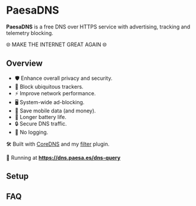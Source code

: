# PaesaDNS

**PaesaDNS** is a free DNS over HTTPS service with advertising, tracking and telemetry blocking.

🌐 MAKE THE INTERNET GREAT AGAIN 🌐

## Overview

- 🛡️ Enhance overall privacy and security.
- 👀 Block ubiquitous trackers.
- ⚡ Improve network performance.
- 🖥️ System-wide ad-blocking.
- 📡 Save mobile data (and money).
- 🔋 Longer battery life.
- 🔒 Secure DNS traffic.
- 📜 No logging.

🛠 Built with [CoreDNS](https://github.com/coredns/coredns) and my [filter](https://github.com/milgradesec/filter) plugin.

🚀 Running at **<https://dns.paesa.es/dns-query>**

## Setup

## FAQ
